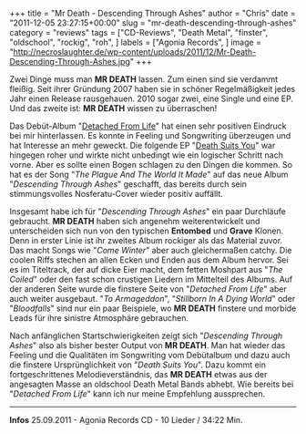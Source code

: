 +++
title = "Mr Death - Descending Through Ashes"
author = "Chris"
date = "2011-12-05 23:27:15+00:00"
slug = "mr-death-descending-through-ashes"
category = "reviews"
tags = ["CD-Reviews", "Death Metal", "finster", "oldschool", "rockig", "roh", ]
labels = ["Agonia Records", ]
image = "http://necroslaughter.de/wp-content/uploads/2011/12/Mr-Death-Descending-Through-Ashes.jpg"
+++

Zwei Dinge muss man **MR DEATH** lassen. Zum einen sind sie verdammt fleißig. Seit ihrer Gründung 2007 haben sie in schöner Regelmäßigkeit jedes Jahr einen Release rausgehauen. 2010 sogar zwei, eine Single und eine EP. Und das zweite ist: **MR DEATH** wissen zu überraschen!

Das Debüt-Album "<a href="http://necroslaughter.de/2009/11/mr-death-detached-from-life/" title="Mr Death – Detached From Life">Detached From Life</a>" hat einen sehr positiven Eindruck bei mir hinterlassen. Es konnte in Feeling und Songwriting überzeugen und hat Interesse an mehr geweckt. Die folgende EP "<a href="http://necroslaughter.de/2010/11/mr-death-death-suits-you/" title="Mr Death – Death Suits You">Death Suits You</a>" war hingegen roher und wirkte nicht unbedingt wie ein logischer Schritt nach vorne. Aber es sollte einen Bogen schlagen zu den Dingen die kommen. So hat es der Song "_The Plague And The World It Made_" auf das neue Album "_Descending Through Ashes_" geschafft, das bereits durch sein stimmungsvolles Nosferatu-Cover wieder positiv auffällt.

Insgesamt habe ich für "_Descending Through Ashes_" ein paar Durchläufe gebraucht. **MR DEATH** haben sich angenehm weiterentwickelt und unterscheiden sich nun von den typischen **Entombed** und **Grave** Klonen. Denn in erster Linie ist ihr zweites Album rockiger als das Material zuvor. Das macht Songs wie "_Come Winter_" aber auch gleichermaßen catchy. Die coolen Riffs stechen an allen Ecken und Enden aus dem Album hervor. Sei es im Titeltrack, der auf dicke Eier macht, dem fetten Moshpart aus "_The Coiled_" oder den fast schon crustigen Liedern im Mittelteil des Albums.
Auf der anderen Seite wurde die finstere Seite von "_Detached From Life_" aber auch weiter ausgebaut. "_To Armageddon_", "_Stillborn In A Dying World_" oder "_Bloodfalls_" sind nur ein paar Beispiele, wo **MR DEATH** finstere und morbide Leads für ihre sinistre Atmosphäre gebrauchen.

Nach anfänglichen Startschwierigkeiten zeigt sich "_Descending Through Ashes_" also als bisher bester Output von **MR DEATH**. Man hat wieder das Feeling und die Qualitäten im Songwriting vom Debütalbum und dazu auch die finstere Ursprünglichkeit von "_Death Suits You_". Dazu kommt ein fortgeschrittenes Melodieverständnis, das **MR DEATH** etwas aus der angesagten Masse an oldschool Death Metal Bands abhebt. Wie bereits bei "_Detached From Life_" kann ich nur meine Empfehlung aussprechen.





---
**Infos**
25.09.2011 - Agonia Records
CD - 10 Lieder / 34:22 Min.
